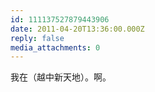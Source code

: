 ```yaml
---
id: 111137527879443906
date: 2011-04-20T13:36:00.000Z
reply: false
media_attachments: 0
---
```


我在（越中新天地）。啊。 ​​​​

